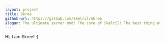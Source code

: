 ```yaml
---
layout: project
title: Skree
github-url: https://github.com/Skelril/Skree
slogan: The ultimate server mod! The core of Skelril! The best thing ever!
---
```

Hi, I am Skree! :)
